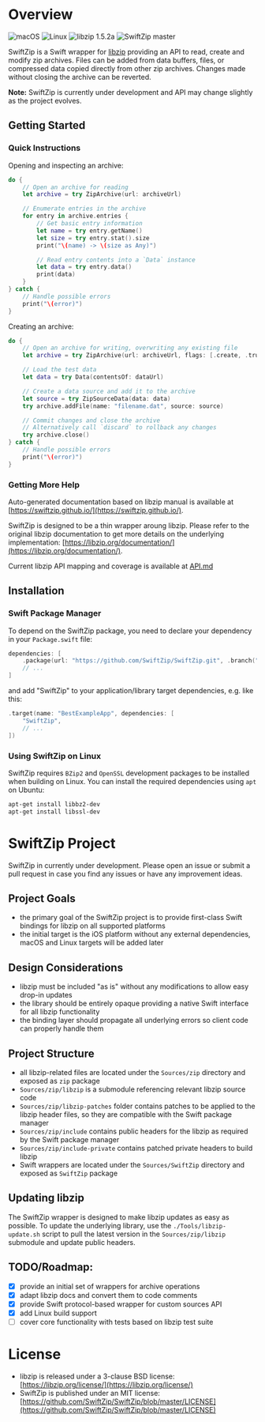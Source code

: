 # Overview

![macOS](https://github.com/SwiftZip/SwiftZip/workflows/macOS/badge.svg)
![Linux](https://github.com/SwiftZip/SwiftZip/workflows/Linux/badge.svg)
![libzip 1.5.2a](https://img.shields.io/badge/libzip-1.5.2a-blue)
![SwiftZip master](https://img.shields.io/badge/SwiftZip-master-blue)

SwiftZip is a Swift wrapper for [libzip](https://libzip.org/) providing an API to read, create and modify zip archives.
Files can be added from data buffers, files, or compressed data copied directly from other zip archives.
Changes made without closing the archive can be reverted.

**Note:** SwiftZip is currently under development and API may change slightly as the project evolves.

## Getting Started

### Quick Instructions

Opening and inspecting an archive:

```swift
do {
    // Open an archive for reading
    let archive = try ZipArchive(url: archiveUrl)

    // Enumerate entries in the archive
    for entry in archive.entries {
        // Get basic entry information
        let name = try entry.getName()
        let size = try entry.stat().size
        print("\(name) -> \(size as Any)")

        // Read entry contents into a `Data` instance
        let data = try entry.data()
        print(data)
    }
} catch {
    // Handle possible errors
    print("\(error)")
}
```

Creating an archive:

```swift
do {
    // Open an archive for writing, overwriting any existing file
    let archive = try ZipArchive(url: archiveUrl, flags: [.create, .truncate])

    // Load the test data
    let data = try Data(contentsOf: dataUrl)

    // Create a data source and add it to the archive
    let source = try ZipSourceData(data: data)
    try archive.addFile(name: "filename.dat", source: source)

    // Commit changes and close the archive
    // Alternatively call `discard` to rollback any changes
    try archive.close()
} catch {
    // Handle possible errors
    print("\(error)")
}
```

### Getting More Help

Auto-generated documentation based on libzip manual is available at [https://swiftzip.github.io/](https://swiftzip.github.io/).

SwiftZip is designed to be a thin wrapper aroung libzip. Please refer to the original libzip documentation to get
more details on the underlying implementation: [https://libzip.org/documentation/](https://libzip.org/documentation/).

Current libzip API mapping and coverage is available at [API.md](https://github.com/SwiftZip/SwiftZip/blob/master/API.md)

## Installation

### Swift Package Manager

To depend on the SwiftZip package, you need to declare your dependency in your `Package.swift` file:

```swift
dependencies: [
    .package(url: "https://github.com/SwiftZip/SwiftZip.git", .branch("master")),
    // ...
]
```

and add "SwiftZip" to your application/library target dependencies, e.g. like this:

```swift
.target(name: "BestExampleApp", dependencies: [
    "SwiftZip",
    // ...
])
```

### Using SwiftZip on Linux

SwiftZip requires `BZip2` and `OpenSSL` development packages to be installed when building on Linux.
You can install the required dependencies using `apt` on Ubuntu:

```bash
apt-get install libbz2-dev
apt-get install libssl-dev
```

# SwiftZip Project

SwiftZip in currently under development. Please open an issue or submit a pull request in case you find any
issues or have any improvement ideas.

## Project Goals
- the primary goal of the SwiftZip project is to provide first-class Swift bindings for libzip on all supported platforms
- the initial target is the iOS platform without any external dependencies,  macOS and Linux targets will be added later

## Design Considerations
- libzip must be included "as is" without any modifications to allow easy drop-in updates
- the library should be entirely opaque providing a native Swift interface for all libzip functionality
- the binding layer should propagate all underlying errors so client code can properly handle them

## Project Structure
- all libzip-related files are located under the `Sources/zip` directory and exposed as `zip` package
- `Sources/zip/libzip` is a submodule referencing relevant libzip source code
- `Sources/zip/libzip-patches` folder contains patches to be applied to the libzip header files, so they are compatible with the Swift package manager
- `Sources/zip/include` contains public headers for the libzip as required by the Swift package manager
- `Sources/zip/include-private` contains patched private headers to build libzip
- Swift wrappers are located under the `Sources/SwiftZip` directory and exposed as `SwiftZip` package

## Updating libzip
The SwiftZip wrapper is designed to make libzip updates as easy as possible.
To update the underlying library, use the `./Tools/libzip-update.sh` script to pull the latest version in
the `Sources/zip/libzip` submodule and update public headers.

## TODO/Roadmap:
- [x] provide an initial set of wrappers for archive operations
- [x] adapt libzip docs and convert them to code comments
- [x] provide Swift protocol-based wrapper for custom sources API
- [x] add Linux build support
- [ ] cover core functionality with tests based on libzip test suite

# License

- libzip is released under a 3-clause BSD license: [https://libzip.org/license/](https://libzip.org/license/)
- SwiftZip is published under an MIT license: [https://github.com/SwiftZip/SwiftZip/blob/master/LICENSE](https://github.com/SwiftZip/SwiftZip/blob/master/LICENSE)
